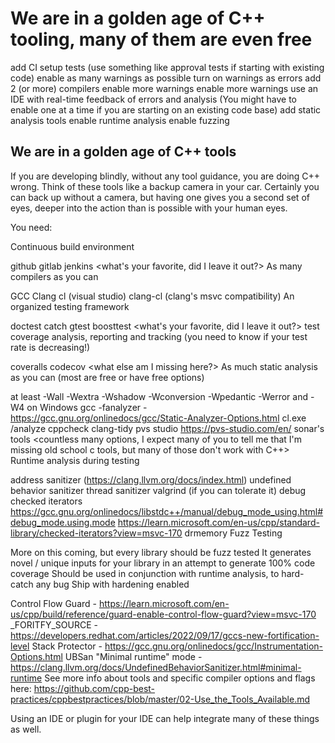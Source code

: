 
# We are in a golden age of C++ tooling, many of them are even free

add CI
setup tests (use something like approval tests if starting with existing code)
enable as many warnings as possible
turn on warnings as errors
add 2 (or more) compilers
enable more warnings
enable more warnings
use an IDE with real-time feedback of errors and analysis
(You might have to enable one at a time if you are starting on an existing code base)
add static analysis tools
enable runtime analysis
enable fuzzing

## We are in a golden age of C++ tools

If you are developing blindly, without any tool guidance, you are doing C++ wrong. Think of these tools like a backup camera in your car. Certainly you can back up without a camera, but having one gives you a second set of eyes, deeper into the action than is possible with your human eyes.

You need:

Continuous build environment

github
gitlab
jenkins
<what's your favorite, did I leave it out?>
As many compilers as you can

GCC
Clang
cl (visual studio)
clang-cl (clang's msvc compatibility)
An organized testing framework

doctest
catch
gtest
boosttest
<what's your favorite, did I leave it out?>
test coverage analysis, reporting and tracking (you need to know if your test rate is decreasing!)

coveralls
codecov
<what else am I missing here?>
As much static analysis as you can (most are free or have free options)

at least -Wall -Wextra -Wshadow -Wconversion -Wpedantic -Werror and -W4 on Windows
gcc -fanalyzer - <https://gcc.gnu.org/onlinedocs/gcc/Static-Analyzer-Options.html>
cl.exe /analyze
cppcheck
clang-tidy
pvs studio <https://pvs-studio.com/en/>
sonar's tools
<countless many options, I expect many of you to tell me that I'm missing old school c tools, but many of those don't work with C++>
Runtime analysis during testing

address sanitizer (<https://clang.llvm.org/docs/index.html>)
undefined behavior sanitizer
thread sanitizer
valgrind (if you can tolerate it)
debug checked iterators <https://gcc.gnu.org/onlinedocs/libstdc++/manual/debug_mode_using.html#debug_mode.using.mode> <https://learn.microsoft.com/en-us/cpp/standard-library/checked-iterators?view=msvc-170>
drmemory
Fuzz Testing

More on this coming, but every library should be fuzz tested
It generates novel / unique inputs for your library in an attempt to generate 100% code coverage
Should be used in conjunction with runtime analysis, to hard-catch any bug
Ship with hardening enabled

Control Flow Guard - <https://learn.microsoft.com/en-us/cpp/build/reference/guard-enable-control-flow-guard?view=msvc-170>
_FORITFY_SOURCE - <https://developers.redhat.com/articles/2022/09/17/gccs-new-fortification-level>
Stack Protector - <https://gcc.gnu.org/onlinedocs/gcc/Instrumentation-Options.html>
UBSan "Minimal runtime" mode - <https://clang.llvm.org/docs/UndefinedBehaviorSanitizer.html#minimal-runtime>
See more info about tools and specific compiler options and flags here: <https://github.com/cpp-best-practices/cppbestpractices/blob/master/02-Use_the_Tools_Available.md>

Using an IDE or plugin for your IDE can help integrate many of these things as well.
